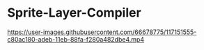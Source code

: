 


# Sprite-Layer-Compiler



https://user-images.githubusercontent.com/66678775/117151555-c80ac180-adeb-11eb-88fa-f280a482dbe4.mp4
